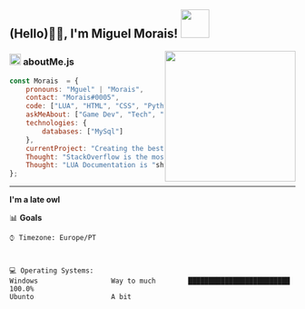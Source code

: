 
<h2> (Hello)🙏🏻, I'm Miguel Morais! <img src="https://media.giphy.com/media/12oufCB0MyZ1Go/giphy.gif" width="50"></h2>
<img align='right' src="https://media.giphy.com/media/M9gbBd9nbDrOTu1Mqx/giphy.gif" width="230">


###  <img src="https://media.giphy.com/media/ln7z2eWriiQAllfVcn/giphy.gif" height="20"> **aboutMe.js**

```javascript
const Morais  = {
    pronouns: "Mguel" | "Morais",
    contact: "Morais#0005",
    code: ["LUA", "HTML", "CSS", "Python(), MySQL"],
    askMeAbout: ["Game Dev", "Tech", "Gaming"],
    technologies: {
        databases: ["MySql"]
    },
    currentProject: "Creating the best KOTH-Framework with my man Tazio!",
    Thought: "StackOverflow is the most toxic forum.",
    Thought: "LUA Documentation is "shit"
};
```

---
<!--START_SECTION:waka-->
**I'm a late owl** 


📊 **Goals** 

```text
⌚︎ Timezone: Europe/PT



💻 Operating Systems: 
Windows                  Way to much        █████████████████████████   100.0%
Ubunto                   A bit              

```


<!--END_SECTION:waka-->


